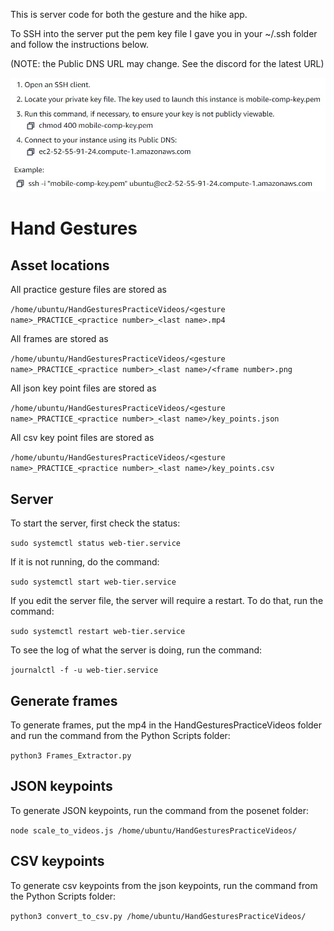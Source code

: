 This is server code for both the gesture and the hike app.

To SSH into the server put the pem key file I gave you in your ~/.ssh folder and follow the instructions below. 

(NOTE: the Public DNS URL may change. See the discord for the latest URL)

![ssh](ssh.JPG)

# Hand Gestures

## Asset locations 
All practice gesture files are stored as 

`/home/ubuntu/HandGesturesPracticeVideos/<gesture name>_PRACTICE_<practice number>_<last name>.mp4`

All frames are stored as 

`/home/ubuntu/HandGesturesPracticeVideos/<gesture name>_PRACTICE_<practice number>_<last name>/<frame number>.png`

All json key point files are stored as

`/home/ubuntu/HandGesturesPracticeVideos/<gesture name>_PRACTICE_<practice number>_<last name>/key_points.json`

All csv key point files are stored as 

`/home/ubuntu/HandGesturesPracticeVideos/<gesture name>_PRACTICE_<practice number>_<last name>/key_points.csv`

## Server
To start the server, first check the status:

`sudo systemctl status web-tier.service`

If it is not running, do the command:

`sudo systemctl start web-tier.service`

If you edit the server file, the server will require a restart. To do that, run the command:

`sudo systemctl restart web-tier.service`

To see the log of what the server is doing, run the command:

`journalctl -f -u web-tier.service`

## Generate frames

To generate frames, put the mp4 in the HandGesturesPracticeVideos folder and run the command from the Python Scripts folder:

`python3 Frames_Extractor.py`

## JSON keypoints

To generate JSON keypoints, run the command from the posenet folder:

`node scale_to_videos.js /home/ubuntu/HandGesturesPracticeVideos/`

## CSV keypoints

To generate csv keypoints from the json keypoints, run the command from the Python Scripts folder:

`python3 convert_to_csv.py /home/ubuntu/HandGesturesPracticeVideos/`
